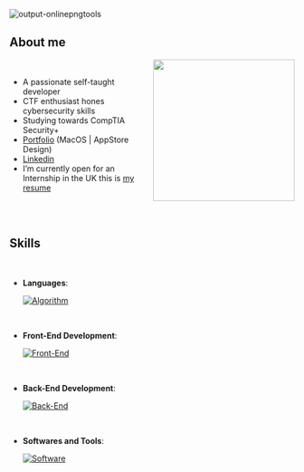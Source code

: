 
![output-onlinepngtools](https://user-images.githubusercontent.com/105550256/235329887-86789b0c-284d-43f0-815c-c9169152a320.png)

<h2>About me</h2>

<picture> <img align="right" src="https://user-images.githubusercontent.com/105550256/235345525-e80f29ff-ecf3-4533-9303-0f3af2f3d2cf.svg" width = 250px></picture>

<br>

- A passionate self-taught developer
- CTF enthusiast hones cybersecurity skills
- Studying towards CompTIA Security+
- [Portfolio](https://www.mushow.co.uk/) (MacOS | AppStore Design)
- [Linkedin](https://www.linkedin.com/in/mushowuk/)
- I’m currently open for an Internship in the UK this is [my resume]()

<br><br>

<h2> Skills</h2>
<br>

<p align="center">

- **Languages**:
    
    [![Algorithm](https://skillicons.dev/icons?i=c,python,mysql)](https://skillicons.dev)
	
<br>   

- **Front-End Development**:

    [![Front-End](https://skillicons.dev/icons?i=js,html,css,scss)](https://skillicons.dev)

<br>   
    
- **Back-End Development**:
	
	
    [![Back-End](https://skillicons.dev/icons?i=java,php)](https://skillicons.dev)
	
<br>
	
- **Softwares and Tools**:

    [![Software](https://skillicons.dev/icons?i=idea,git,docker,postman,maven,kubernetes)](https://skillicons.dev)
	
<br>
<br>

	
